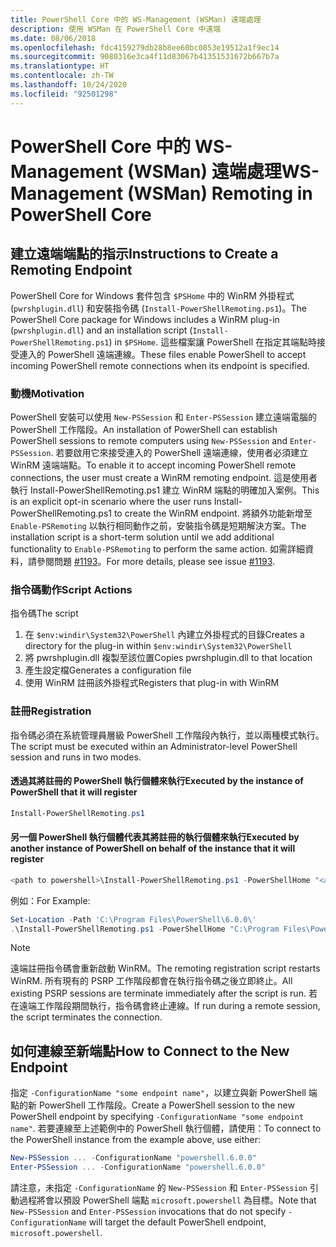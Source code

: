 ```yaml
---
title: PowerShell Core 中的 WS-Management (WSMan) 遠端處理
description: 使用 WSMan 在 PowerShell Core 中遠端
ms.date: 08/06/2018
ms.openlocfilehash: fdc4159279db28b8ee60bc0853e19512a1f9ec14
ms.sourcegitcommit: 9080316e3ca4f11d83067b41351531672b667b7a
ms.translationtype: HT
ms.contentlocale: zh-TW
ms.lasthandoff: 10/24/2020
ms.locfileid: "92501298"
---
```

# <a name="ws-management-wsman-remoting-in-powershell-core"></a><span data-ttu-id="6ff98-103">PowerShell Core 中的 WS-Management (WSMan) 遠端處理</span><span class="sxs-lookup"><span data-stu-id="6ff98-103">WS-Management (WSMan) Remoting in PowerShell Core</span></span>

## <a name="instructions-to-create-a-remoting-endpoint"></a><span data-ttu-id="6ff98-104">建立遠端端點的指示</span><span class="sxs-lookup"><span data-stu-id="6ff98-104">Instructions to Create a Remoting Endpoint</span></span>

<span data-ttu-id="6ff98-105">PowerShell Core for Windows 套件包含 `$PSHome` 中的 WinRM 外掛程式 (`pwrshplugin.dll`) 和安裝指令碼 (`Install-PowerShellRemoting.ps1`)。</span><span class="sxs-lookup"><span data-stu-id="6ff98-105">The PowerShell Core package for Windows includes a WinRM plug-in (`pwrshplugin.dll`) and an installation script (`Install-PowerShellRemoting.ps1`) in `$PSHome`.</span></span> <span data-ttu-id="6ff98-106">這些檔案讓 PowerShell 在指定其端點時接受連入的 PowerShell 遠端連線。</span><span class="sxs-lookup"><span data-stu-id="6ff98-106">These files enable PowerShell to accept incoming PowerShell remote connections when its endpoint is specified.</span></span>

### <a name="motivation"></a><span data-ttu-id="6ff98-107">動機</span><span class="sxs-lookup"><span data-stu-id="6ff98-107">Motivation</span></span>

<span data-ttu-id="6ff98-108">PowerShell 安裝可以使用 `New-PSSession` 和 `Enter-PSSession` 建立遠端電腦的 PowerShell 工作階段。</span><span class="sxs-lookup"><span data-stu-id="6ff98-108">An installation of PowerShell can establish PowerShell sessions to remote computers using `New-PSSession` and `Enter-PSSession`.</span></span> <span data-ttu-id="6ff98-109">若要啟用它來接受連入的 PowerShell 遠端連線，使用者必須建立 WinRM 遠端端點。</span><span class="sxs-lookup"><span data-stu-id="6ff98-109">To enable it to accept incoming PowerShell remote connections, the user must create a WinRM remoting endpoint.</span></span> <span data-ttu-id="6ff98-110">這是使用者執行 Install-PowerShellRemoting.ps1 建立 WinRM 端點的明確加入案例。</span><span class="sxs-lookup"><span data-stu-id="6ff98-110">This is an explicit opt-in scenario where the user runs Install-PowerShellRemoting.ps1 to create the WinRM endpoint.</span></span> <span data-ttu-id="6ff98-111">將額外功能新增至 `Enable-PSRemoting` 以執行相同動作之前，安裝指令碼是短期解決方案。</span><span class="sxs-lookup"><span data-stu-id="6ff98-111">The installation script is a short-term solution until we add additional functionality to `Enable-PSRemoting` to perform the same action.</span></span> <span data-ttu-id="6ff98-112">如需詳細資料，請參閱問題 [#1193](https://github.com/PowerShell/PowerShell/issues/1193)。</span><span class="sxs-lookup"><span data-stu-id="6ff98-112">For more details, please see issue [#1193](https://github.com/PowerShell/PowerShell/issues/1193).</span></span>

### <a name="script-actions"></a><span data-ttu-id="6ff98-113">指令碼動作</span><span class="sxs-lookup"><span data-stu-id="6ff98-113">Script Actions</span></span>

<span data-ttu-id="6ff98-114">指令碼</span><span class="sxs-lookup"><span data-stu-id="6ff98-114">The script</span></span>

1. <span data-ttu-id="6ff98-115">在 `$env:windir\System32\PowerShell` 內建立外掛程式的目錄</span><span class="sxs-lookup"><span data-stu-id="6ff98-115">Creates a directory for the plug-in within `$env:windir\System32\PowerShell`</span></span>
1. <span data-ttu-id="6ff98-116">將 pwrshplugin.dll 複製至該位置</span><span class="sxs-lookup"><span data-stu-id="6ff98-116">Copies pwrshplugin.dll to that location</span></span>
1. <span data-ttu-id="6ff98-117">產生設定檔</span><span class="sxs-lookup"><span data-stu-id="6ff98-117">Generates a configuration file</span></span>
1. <span data-ttu-id="6ff98-118">使用 WinRM 註冊該外掛程式</span><span class="sxs-lookup"><span data-stu-id="6ff98-118">Registers that plug-in with WinRM</span></span>

### <a name="registration"></a><span data-ttu-id="6ff98-119">註冊</span><span class="sxs-lookup"><span data-stu-id="6ff98-119">Registration</span></span>

<span data-ttu-id="6ff98-120">指令碼必須在系統管理員層級 PowerShell 工作階段內執行，並以兩種模式執行。</span><span class="sxs-lookup"><span data-stu-id="6ff98-120">The script must be executed within an Administrator-level PowerShell session and runs in two modes.</span></span>

#### <a name="executed-by-the-instance-of-powershell-that-it-will-register"></a><span data-ttu-id="6ff98-121">透過其將註冊的 PowerShell 執行個體來執行</span><span class="sxs-lookup"><span data-stu-id="6ff98-121">Executed by the instance of PowerShell that it will register</span></span>

```powershell
Install-PowerShellRemoting.ps1
```

#### <a name="executed-by-another-instance-of-powershell-on-behalf-of-the-instance-that-it-will-register"></a><span data-ttu-id="6ff98-122">另一個 PowerShell 執行個體代表其將註冊的執行個體來執行</span><span class="sxs-lookup"><span data-stu-id="6ff98-122">Executed by another instance of PowerShell on behalf of the instance that it will register</span></span>

```powershell
<path to powershell>\Install-PowerShellRemoting.ps1 -PowerShellHome "<absolute path to the instance's $PSHOME>"
```

<span data-ttu-id="6ff98-123">例如：</span><span class="sxs-lookup"><span data-stu-id="6ff98-123">For Example:</span></span>

```powershell
Set-Location -Path 'C:\Program Files\PowerShell\6.0.0\'
.\Install-PowerShellRemoting.ps1 -PowerShellHome "C:\Program Files\PowerShell\6.0.0\"
```

> [!NOTE]
> <span data-ttu-id="6ff98-124">遠端註冊指令碼會重新啟動 WinRM。</span><span class="sxs-lookup"><span data-stu-id="6ff98-124">The remoting registration script restarts WinRM.</span></span> <span data-ttu-id="6ff98-125">所有現有的 PSRP 工作階段都會在執行指令碼之後立即終止。</span><span class="sxs-lookup"><span data-stu-id="6ff98-125">All existing PSRP sessions are terminate immediately after the script is run.</span></span> <span data-ttu-id="6ff98-126">若在遠端工作階段期間執行，指令碼會終止連線。</span><span class="sxs-lookup"><span data-stu-id="6ff98-126">If run during a remote session, the script terminates the connection.</span></span>

## <a name="how-to-connect-to-the-new-endpoint"></a><span data-ttu-id="6ff98-127">如何連線至新端點</span><span class="sxs-lookup"><span data-stu-id="6ff98-127">How to Connect to the New Endpoint</span></span>

<span data-ttu-id="6ff98-128">指定 `-ConfigurationName "some endpoint name"`，以建立與新 PowerShell 端點的新 PowerShell 工作階段。</span><span class="sxs-lookup"><span data-stu-id="6ff98-128">Create a PowerShell session to the new PowerShell endpoint by specifying `-ConfigurationName "some endpoint name"`.</span></span> <span data-ttu-id="6ff98-129">若要連線至上述範例中的 PowerShell 執行個體，請使用：</span><span class="sxs-lookup"><span data-stu-id="6ff98-129">To connect to the PowerShell instance from the example above, use either:</span></span>

```powershell
New-PSSession ... -ConfigurationName "powershell.6.0.0"
Enter-PSSession ... -ConfigurationName "powershell.6.0.0"
```

<span data-ttu-id="6ff98-130">請注意，未指定 `-ConfigurationName` 的 `New-PSSession` 和 `Enter-PSSession` 引動過程將會以預設 PowerShell 端點 `microsoft.powershell` 為目標。</span><span class="sxs-lookup"><span data-stu-id="6ff98-130">Note that `New-PSSession` and `Enter-PSSession` invocations that do not specify `-ConfigurationName` will target the default PowerShell endpoint, `microsoft.powershell`.</span></span>
